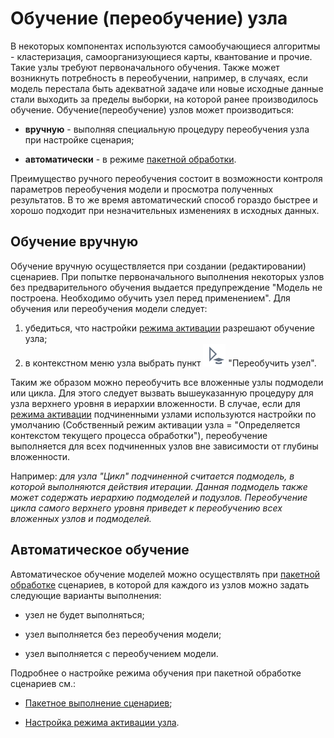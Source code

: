 # Обучение (переобучение) узла

В некоторых компонентах используются самообучающиеся алгоритмы - кластеризация, самоорганизующиеся карты, квантование и прочие.  Такие узлы требуют первоначального обучения. Также может возникнуть потребность в переобучении, например, в случаях, если модель перестала быть адекватной задаче или новые исходные данные стали выходить за пределы выборки, на которой ранее производилось обучение. 
Обучение(переобучение) узлов может производиться:

*  **вручную** - выполняя специальную процедуру переобучения узла при настройке сценария;

*  **автоматически** - в режиме [пакетной обработки](/app/glossary/batchlauncher.md).

Преимущество ручного переобучения состоит в возможности контроля параметров переобучения модели и просмотра полученных результатов. В то же время автоматический способ гораздо быстрее и хорошо подходит при незначительных изменениях в исходных данных.

##  Обучение вручную 

Обучение вручную осуществляется при создании (редактировании) сценариев. При попытке первоначального выполнения некоторых узлов без предварительного обучения выдается предупреждение "Модель не построена. Необходимо обучить узел перед применением". Для обучения или переобучения модели следует:
 1.  убедиться, что настройки [режима активации](/app/glossary/setting_batch_processing_mode.md) разрешают обучение узла;
 2.  в контекстном меню узла выбрать пункт ![](/media/app/icons/toolbar_18/toolbar_18_134.svg) "Переобучить узел". 

Таким же образом можно переобучить все вложенные узлы подмодели или цикла. Для этого следует вызвать вышеуказанную процедуру для узла верхнего уровня в иерархии вложенности. В случае, если для [режима активации](/app/glossary/setting_batch_processing_mode.md) подчиненными узлами используются настройки по умолчанию (Собственный режим активации узла = "Определяется контекстом текущего процесса обработки"), переобучение выполняется для всех подчиненных узлов вне зависимости от глубины вложенности.

Например: *для узла "Цикл" подчиненной считается подмодель, в которой выполняются действия итерации. Данная подмодель также может содержать иерархию подмоделей и подузлов. Переобучение цикла самого верхнего уровня приведет к переобучению всех вложенных узлов и подмоделей.* 

## Автоматическое обучение

Автоматическое обучение моделей можно осуществлять при [пакетной обработке](/app/glossary/batchlauncher.md) сценариев, в которой для каждого из узлов можно задать следующие варианты выполнения:


*  узел не будет выполняться;

*  узел выполняется без переобучения модели;

*  узел выполняется с переобучением модели. 

Подробнее о настройке режима обучения при пакетной обработке сценариев см.:

*  [Пакетное выполнение сценариев](/app/glossary/batchlauncher.md);

*  [Настройка режима активации узла](/app/glossary/setting_batch_processing_mode.md).


